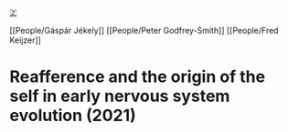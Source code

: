 [🇿](zotero://select/library/items/YZXJ26RV)

[[People/Gáspár Jékely]] [[People/Peter Godfrey-Smith]] [[People/Fred Keijzer]] 
# Reafference and the origin of the self in early nervous system evolution (2021)

